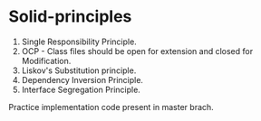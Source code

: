 # Solid-principles 
1. Single Responsibility Principle.
2. OCP - Class files should be open for extension and closed for Modification.
3. Liskov's Substitution principle.
4. Dependency Inversion Principle.
5. Interface Segregation Principle.

Practice implementation code present in master brach.

